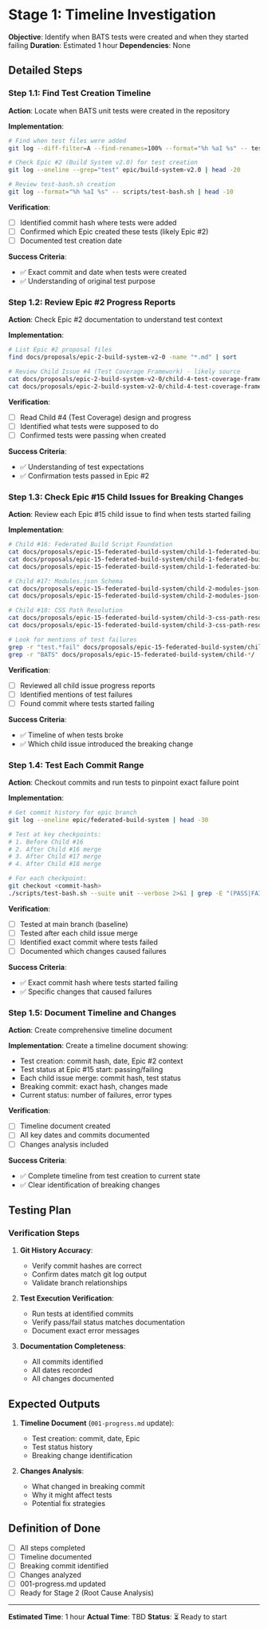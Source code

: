 # Stage 1: Timeline Investigation

**Objective**: Identify when BATS tests were created and when they started failing
**Duration**: Estimated 1 hour
**Dependencies**: None

## Detailed Steps

### Step 1.1: Find Test Creation Timeline

**Action**: Locate when BATS unit tests were created in the repository

**Implementation**:
```bash
# Find when test files were added
git log --diff-filter=A --find-renames=100% --format="%h %aI %s" -- tests/bash/unit/*.bats

# Check Epic #2 (Build System v2.0) for test creation
git log --oneline --grep="test" epic/build-system-v2.0 | head -20

# Review test-bash.sh creation
git log --format="%h %aI %s" -- scripts/test-bash.sh | head -10
```

**Verification**:
- [ ] Identified commit hash where tests were added
- [ ] Confirmed which Epic created these tests (likely Epic #2)
- [ ] Documented test creation date

**Success Criteria**:
- ✅ Exact commit and date when tests were created
- ✅ Understanding of original test purpose

### Step 1.2: Review Epic #2 Progress Reports

**Action**: Check Epic #2 documentation to understand test context

**Implementation**:
```bash
# List Epic #2 proposal files
find docs/proposals/epic-2-build-system-v2-0 -name "*.md" | sort

# Review Child Issue #4 (Test Coverage Framework) - likely source
cat docs/proposals/epic-2-build-system-v2-0/child-4-test-coverage-framework/design.md
cat docs/proposals/epic-2-build-system-v2-0/child-4-test-coverage-framework/progress.md
```

**Verification**:
- [ ] Read Child #4 (Test Coverage) design and progress
- [ ] Identified what tests were supposed to do
- [ ] Confirmed tests were passing when created

**Success Criteria**:
- ✅ Understanding of test expectations
- ✅ Confirmation tests passed in Epic #2

### Step 1.3: Check Epic #15 Child Issues for Breaking Changes

**Action**: Review each Epic #15 child issue to find when tests started failing

**Implementation**:
```bash
# Child #16: Federated Build Script Foundation
cat docs/proposals/epic-15-federated-build-system/child-1-federated-build-script/001-progress.md
cat docs/proposals/epic-15-federated-build-system/child-1-federated-build-script/002-progress.md
cat docs/proposals/epic-15-federated-build-system/child-1-federated-build-script/003-progress.md

# Child #17: Modules.json Schema
cat docs/proposals/epic-15-federated-build-system/child-2-modules-json-schema/001-progress.md
cat docs/proposals/epic-15-federated-build-system/child-2-modules-json-schema/002-progress.md

# Child #18: CSS Path Resolution
cat docs/proposals/epic-15-federated-build-system/child-3-css-path-resolution/001-progress.md
cat docs/proposals/epic-15-federated-build-system/child-3-css-path-resolution/002-progress.md

# Look for mentions of test failures
grep -r "test.*fail" docs/proposals/epic-15-federated-build-system/child-*/
grep -r "BATS" docs/proposals/epic-15-federated-build-system/child-*/
```

**Verification**:
- [ ] Reviewed all child issue progress reports
- [ ] Identified mentions of test failures
- [ ] Found commit where tests started failing

**Success Criteria**:
- ✅ Timeline of when tests broke
- ✅ Which child issue introduced the breaking change

### Step 1.4: Test Each Commit Range

**Action**: Checkout commits and run tests to pinpoint exact failure point

**Implementation**:
```bash
# Get commit history for epic branch
git log --oneline epic/federated-build-system | head -30

# Test at key checkpoints:
# 1. Before Child #16
# 2. After Child #16 merge
# 3. After Child #17 merge
# 4. After Child #18 merge

# For each checkpoint:
git checkout <commit-hash>
./scripts/test-bash.sh --suite unit --verbose 2>&1 | grep -E "(PASS|FAIL|Summary)"
```

**Verification**:
- [ ] Tested at main branch (baseline)
- [ ] Tested after each child issue merge
- [ ] Identified exact commit where tests failed
- [ ] Documented which changes caused failures

**Success Criteria**:
- ✅ Exact commit hash where tests started failing
- ✅ Specific changes that caused failures

### Step 1.5: Document Timeline and Changes

**Action**: Create comprehensive timeline document

**Implementation**:
Create a timeline document showing:
- Test creation: commit hash, date, Epic #2 context
- Test status at Epic #15 start: passing/failing
- Each child issue merge: commit hash, test status
- Breaking commit: exact hash, changes made
- Current status: number of failures, error types

**Verification**:
- [ ] Timeline document created
- [ ] All key dates and commits documented
- [ ] Changes analysis included

**Success Criteria**:
- ✅ Complete timeline from test creation to current state
- ✅ Clear identification of breaking changes

## Testing Plan

### Verification Steps

1. **Git History Accuracy**:
   - Verify commit hashes are correct
   - Confirm dates match git log output
   - Validate branch relationships

2. **Test Execution Verification**:
   - Run tests at identified commits
   - Verify pass/fail status matches documentation
   - Document exact error messages

3. **Documentation Completeness**:
   - All commits identified
   - All dates recorded
   - All changes documented

## Expected Outputs

1. **Timeline Document** (`001-progress.md` update):
   - Test creation: commit, date, Epic
   - Test status history
   - Breaking change identification

2. **Changes Analysis**:
   - What changed in breaking commit
   - Why it might affect tests
   - Potential fix strategies

## Definition of Done

- [ ] All steps completed
- [ ] Timeline documented
- [ ] Breaking commit identified
- [ ] Changes analyzed
- [ ] 001-progress.md updated
- [ ] Ready for Stage 2 (Root Cause Analysis)

---

**Estimated Time**: 1 hour
**Actual Time**: TBD
**Status**: ⏳ Ready to start
